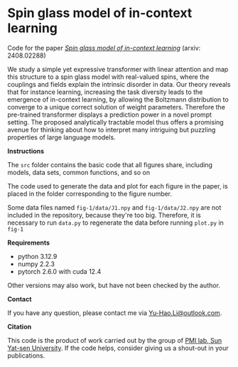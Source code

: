 # Spin glass model of in-context learning

Code for the paper *[Spin glass model of in-context learning](https://arxiv.org/abs/2408.02288)* (arxiv: 2408.02288)

We study a simple yet expressive transformer with linear attention and map this structure to a spin glass model with real-valued spins, where the couplings and fields explain the intrinsic disorder in data. Our theory reveals that for instance learning, increasing the task diversity leads to the emergence of in-context learning, by allowing the Boltzmann distribution to converge to a unique correct solution of weight parameters. Therefore the pre-trained transformer displays a prediction power in a novel prompt setting. The proposed analytically tractable model thus offers a promising avenue for thinking about how to interpret many intriguing but puzzling properties of large language models.

**Instructions**

The `src` folder contains the basic code that all figures share, including models, data sets, common functions, and so on

The code used to generate the data and plot for each figure in the paper, is placed in the folder corresponding to the figure number.

Some data files named `fig-1/data/J1.npy` and `fig-1/data/J2.npy` are not included in the repository, because they're too big. Therefore, it is necessary to run `data.py` to regenerate the data before running `plot.py` in `fig-1`

**Requirements**

- python 3.12.9
- numpy 2.2.3
- pytorch 2.6.0 with cuda 12.4

Other versions may also work, but have not been checked by the author.

**Contact**

If you have any question, please contact me via Yu-Hao.Li@outlook.com.

**Citation**

This code is the product of work carried out by the group of [PMI lab, Sun Yat-sen University](https://www.labxing.com/hphuang2018). If the code helps, consider giving us a shout-out in your publications.